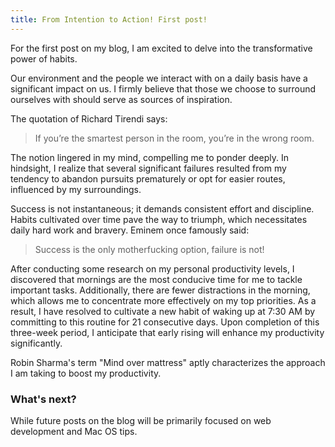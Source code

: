 ```yaml
---
title: From Intention to Action! First post!
---
```


For the first post on my blog, I am excited to delve into the transformative power of habits.

Our environment and the people we interact with on a daily basis have a significant impact on us. I firmly believe that those we choose to surround ourselves with should serve as sources of inspiration.

The quotation of Richard Tirendi says:

> If you’re the smartest person in the room, you’re in the wrong room.

The notion lingered in my mind, compelling me to ponder deeply. In hindsight, I realize that several significant failures resulted from my tendency to abandon pursuits prematurely or opt for easier routes, influenced by my surroundings.

Success is not instantaneous; it demands consistent effort and discipline. Habits cultivated over time pave the way to triumph, which necessitates daily hard work and bravery. Eminem once famously said:

> Success is the only motherfucking option, failure is not!

After conducting some research on my personal productivity levels, I discovered that mornings are the most conducive time for me to tackle important tasks. Additionally, there are fewer distractions in the morning, which allows me to concentrate more effectively on my top priorities. As a result, I have resolved to cultivate a new habit of waking up at 7:30 AM by committing to this routine for 21 consecutive days. Upon completion of this three-week period, I anticipate that early rising will enhance my productivity significantly.

Robin Sharma's term "Mind over mattress" aptly characterizes the approach I am taking to boost my productivity.

### What's next?

While future posts on the blog will be primarily focused on web development and Mac OS tips.

